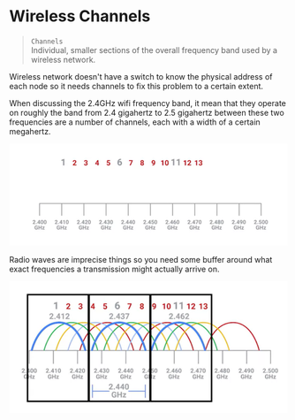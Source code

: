 # Wireless Channels

> `Channels` <br>
Individual, smaller sections of the overall frequency band used by a wireless network.

Wireless network doesn't have a switch to know the physical address of each node so it needs channels to fix this problem to a certain extent. 

When discussing the 2.4GHz wifi frequency band, it mean that they operate on roughly the band from 2.4 gigahertz to 2.5 gigahertz between these two frequencies are a number of channels, each with a width of a certain megahertz.

![image](images/wireless-channels.png)

Radio waves are imprecise things so you need some buffer around what exact frequencies a transmission might actually arrive on.

![image](images/buffer.png)
